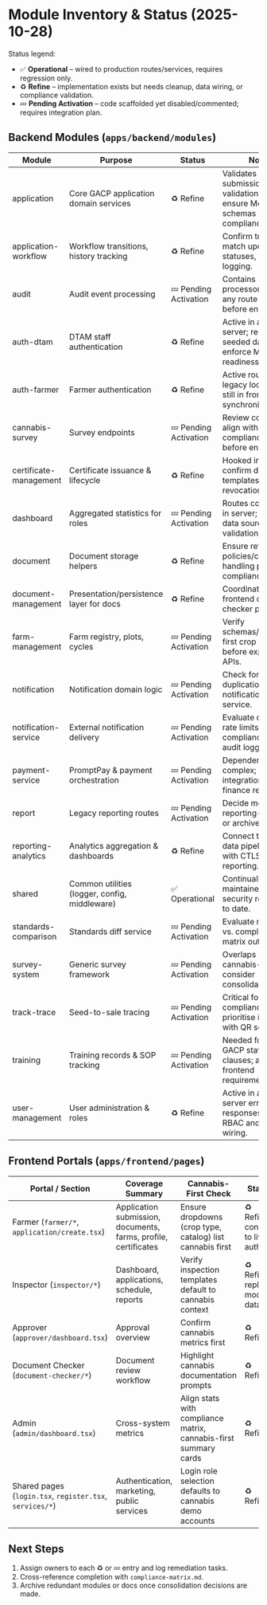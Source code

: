 # Module Inventory & Status (2025-10-28)

Status legend:

- ✅ **Operational** – wired to production routes/services, requires regression only.
- ♻️ **Refine** – implementation exists but needs cleanup, data wiring, or compliance validation.
- 💤 **Pending Activation** – code scaffolded yet disabled/commented; requires integration plan.

## Backend Modules (`apps/backend/modules`)

| Module                 | Purpose                                       | Status                | Notes                                                                                                 | Backlog ID                             |
| ---------------------- | --------------------------------------------- | --------------------- | ----------------------------------------------------------------------------------------------------- | -------------------------------------- |
| application            | Core GACP application domain services         | ♻️ Refine             | Validates submissions; review validation coverage, ensure Mongo schemas align with compliance matrix. | COMPL-006 (evidence), future QA ticket |
| application-workflow   | Workflow transitions, history tracking        | ♻️ Refine             | Confirm transitions match updated statuses, add audit logging.                                        | COMPL-001 support                      |
| audit                  | Audit event processing                        | 💤 Pending Activation | Contains processors; verify any route wiring before enabling.                                         | TBA                                    |
| auth-dtam              | DTAM staff authentication                     | ♻️ Refine             | Active in atlas-server; replace seeded data, enforce MFA readiness.                                   | COMPL-003 dependency                   |
| auth-farmer            | Farmer authentication                         | ♻️ Refine             | Active routes; legacy local mocks still in frontend—synchronize tokens.                               | COMPL-011 dependency                   |
| cannabis-survey        | Survey endpoints                              | 💤 Pending Activation | Review controllers, align with compliance docs before enabling.                                       | COMPL-014 (planned)                    |
| certificate-management | Certificate issuance & lifecycle              | ♻️ Refine             | Hooked in backend; confirm document templates and revocation flow.                                    | COMPL-006 linkage                      |
| dashboard              | Aggregated statistics for roles               | 💤 Pending Activation | Routes commented in server; requires data source validation.                                          | COMPL-010                              |
| document               | Document storage helpers                      | ♻️ Refine             | Ensure retention policies/checksum handling per compliance matrix.                                    | COMPL-008                              |
| document-management    | Presentation/persistence layer for docs       | ♻️ Refine             | Coordinate with frontend document checker pages.                                                      | COMPL-008                              |
| farm-management        | Farm registry, plots, cycles                  | 💤 Pending Activation | Verify schemas/cannabis-first crop default before exposing APIs.                                      | COMPL-004 support                      |
| notification           | Notification domain logic                     | 💤 Pending Activation | Check for duplication with notification-service.                                                      | COMPL-009                              |
| notification-service   | External notification delivery                | 💤 Pending Activation | Evaluate config, rate limits, compliance with audit logging.                                          | COMPL-009                              |
| payment-service        | PromptPay & payment orchestration             | 💤 Pending Activation | Dependencies complex; plan integration after finance review.                                          | COMPL-002                              |
| report                 | Legacy reporting routes                       | 💤 Pending Activation | Decide merge with reporting-analytics or archive.                                                     | COMPL-010                              |
| reporting-analytics    | Analytics aggregation & dashboards            | ♻️ Refine             | Connect to real data pipeline, align with CTLS reporting.                                             | COMPL-003                              |
| shared                 | Common utilities (logger, config, middleware) | ✅ Operational        | Continually maintained; ensure security reviews up to date.                                           | -                                      |
| standards-comparison   | Standards diff service                        | 💤 Pending Activation | Evaluate necessity vs. compliance matrix outputs.                                                     | COMPL-015 (planned)                    |
| survey-system          | Generic survey framework                      | 💤 Pending Activation | Overlaps with cannabis-survey; consider consolidation.                                                | COMPL-014 support                      |
| track-trace            | Seed-to-sale tracing                          | 💤 Pending Activation | Critical for compliance; prioritise integration with QR services.                                     | COMPL-001                              |
| training               | Training records & SOP tracking               | 💤 Pending Activation | Needed for WHO GACP staffing clauses; align with frontend requirements.                               | COMPL-013                              |
| user-management        | User administration & roles                   | ♻️ Refine             | Active in atlas-server error responses; verify RBAC and admin UI wiring.                              | COMPL-003/013                          |

## Frontend Portals (`apps/frontend/pages`)

| Portal / Section                                         | Coverage Summary                                                | Cannabis-First Check                                             | Status                               | Backlog ID           |
| -------------------------------------------------------- | --------------------------------------------------------------- | ---------------------------------------------------------------- | ------------------------------------ | -------------------- |
| Farmer (`farmer/*`, `application/create.tsx`)            | Application submission, documents, farms, profile, certificates | Ensure dropdowns (crop type, catalog) list cannabis first        | ♻️ Refine – connect to live auth/api | COMPL-004, COMPL-011 |
| Inspector (`inspector/*`)                                | Dashboard, applications, schedule, reports                      | Verify inspection templates default to cannabis context          | ♻️ Refine – replace mock data        | COMPL-011            |
| Approver (`approver/dashboard.tsx`)                      | Approval overview                                               | Confirm cannabis metrics first                                   | ♻️ Refine                            | COMPL-004            |
| Document Checker (`document-checker/*`)                  | Document review workflow                                        | Highlight cannabis documentation prompts                         | ♻️ Refine                            | COMPL-008 support    |
| Admin (`admin/dashboard.tsx`)                            | Cross-system metrics                                            | Align stats with compliance matrix, cannabis-first summary cards | ♻️ Refine                            | COMPL-003            |
| Shared pages (`login.tsx`, `register.tsx`, `services/*`) | Authentication, marketing, public services                      | Login role selection defaults to cannabis demo accounts          | ♻️ Refine                            | COMPL-004            |

## Next Steps

1. Assign owners to each ♻️ or 💤 entry and log remediation tasks.
2. Cross-reference completion with `compliance-matrix.md`.
3. Archive redundant modules or docs once consolidation decisions are made.
